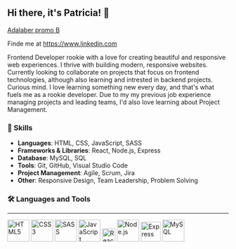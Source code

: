 ## Hi there, it's Patricia! 👋

[Adalaber promo B](https://adalab.es/)  

Finde me at https://www.linkedin.com

Frontend Developer rookie with a love for creating beautiful and responsive web experiences. I thrive with building modern, responsive websites. Currently looking to collaborate on projects that focus on frontend technologies, although also learning and intrested in backend projects. Curious mind. I love learning something new every day, and that's what fuels me as a rookie developer. Due to my my previous job experience managing projects and leading teams, I'd also love learning about Project Management. 

### 🚀 Skills

- **Languages**: HTML, CSS, JavaScript, SASS
- **Frameworks & Libraries**: React, Node.js, Express
- **Database**: MySQL, SQL
- **Tools**: Git, GitHub, Visual Studio Code
- **Project Management**: Agile, Scrum, Jira
- **Other**: Responsive Design, Team Leadership, Problem Solving

### 🛠 Languages and Tools
---------------------------------------------------------------------------------------------------------------------------

<p>
  <img src="https://img.icons8.com/color/48/000000/html-5.png" alt="HTML5" width="50"/> 
  <img src="https://img.icons8.com/color/48/000000/css3.png" alt="CSS3" width="50"/> 
  <img src="https://img.icons8.com/color/48/000000/sass.png" alt="SASS" width="50"/> 
  <img src="https://img.icons8.com/color/48/000000/javascript.png" alt="JavaScript" width="50"/> 
  <img src="https://img.icons8.com/color/48/000000/react-native.png" alt="React" width="30"/> 
  <img src="https://img.icons8.com/color/48/000000/nodejs.png" alt="Node.js" width="50"/> 
  <img src="https://tse1.mm.bing.net/th?id=OIP.igsTOJNvPT5roAeEEwUn7QAAAA&pid=Api&P=0&h=180" alt="Express" width="45"/> 
  <img src="https://img.icons8.com/color/48/000000/mysql-logo.png" alt="MySQL" width="50"/>
</p>

